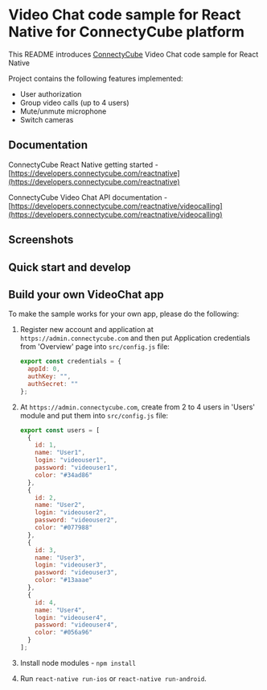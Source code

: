 # Video Chat code sample for React Native for ConnectyCube platform

This README introduces [ConnectyCube](https://connectycube.com) Video Chat code sample for React Native

Project contains the following features implemented:

- User authorization
- Group video calls (up to 4 users)
- Mute/unmute microphone
- Switch cameras

## Documentation

ConnectyCube React Native getting started - [https://developers.connectycube.com/reactnative](https://developers.connectycube.com/reactnative)

ConnectyCube Video Chat API documentation - [https://developers.connectycube.com/reactnative/videocalling](https://developers.connectycube.com/reactnative/videocalling)

## Screenshots


## Quick start and develop


## Build your own VideoChat app

To make the sample works for your own app, please do the following:

1.  Register new account and application at `https://admin.connectycube.com` and then put Application credentials from 'Overview' page into `src/config.js` file:

    ```javascript
    export const credentials = {
      appId: 0,
      authKey: "",
      authSecret: ""
    };
    ```

2.  At `https://admin.connectycube.com`, create from 2 to 4 users in 'Users' module and put them into `src/config.js` file:

    ```javascript
    export const users = [
      {
        id: 1,
        name: "User1",
        login: "videouser1",
        password: "videouser1",
        color: "#34ad86"
      },
      {
        id: 2,
        name: "User2",
        login: "videouser2",
        password: "videouser2",
        color: "#077988"
      },
      {
        id: 3,
        name: "User3",
        login: "videouser3",
        password: "videouser3",
        color: "#13aaae"
      },
      {
        id: 4,
        name: "User4",
        login: "videouser4",
        password: "videouser4",
        color: "#056a96"
      }
    ];
    ```

3. Install node modules - `npm install`
4. Run `react-native run-ios` or `react-native run-android`.
